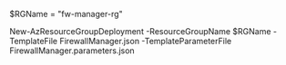 $RGName = "fw-manager-rg"
   
New-AzResourceGroupDeployment -ResourceGroupName $RGName -TemplateFile FirewallManager.json -TemplateParameterFile FirewallManager.parameters.json

